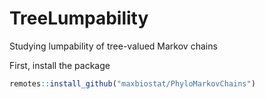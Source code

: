 # TreeLumpability
Studying lumpability of tree-valued Markov chains

First, install the package 

```r
remotes::install_github("maxbiostat/PhyloMarkovChains")
```
